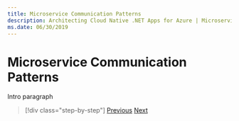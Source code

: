 ```yaml
---
title: Microservice Communication Patterns
description: Architecting Cloud Native .NET Apps for Azure | Microservice Communication Patterns
ms.date: 06/30/2019
---
```

# Microservice Communication Patterns

Intro paragraph



>[!div class="step-by-step"]
>[Previous](../index.md)
>[Next](../index.md)
